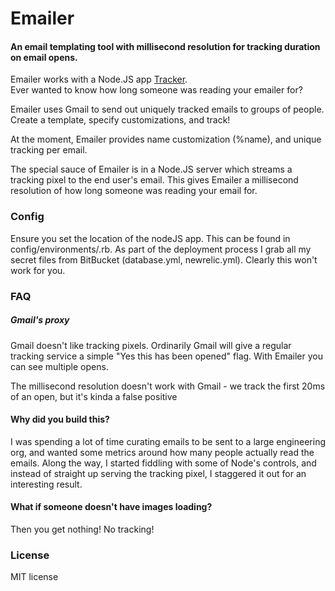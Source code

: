 # Emailer
#### An email templating tool with millisecond resolution for tracking duration on email opens.

Emailer works with a Node.JS app [Tracker](https://github.com/juliangiuca/tracker).  
Ever wanted to know how long someone was reading your emailer for?  

Emailer uses Gmail to send out uniquely tracked emails to groups of people. Create a template,
specify customizations, and track!  

At the moment, Emailer provides name customization (%name), and unique tracking per email.  

The special sauce of Emailer is in a Node.JS server which streams a tracking pixel
to the end user's email. This gives Emailer a millisecond resolution
of how long someone was reading your email for.

### Config
Ensure you set the location of the nodeJS app. This can be found in config/environments/<environment>.rb.
As part of the deployment process I grab all my secret files from BitBucket (database.yml, newrelic.yml). Clearly this won't work for you.

### FAQ
##### Gmail's proxy
Gmail doesn't like tracking pixels. Ordinarily Gmail will give a regular tracking service
a simple "Yes this has been opened" flag. With Emailer you can see multiple opens.

The millisecond resolution doesn't work with Gmail - we track the first 20ms of an open, but it's kinda a false positive

#### Why did you build this?
I was spending a lot of time curating emails to be sent to a large engineering org, and wanted some metrics around how many people actually read the emails. Along the way, I started
fiddling with some of Node's controls, and instead of straight up serving the tracking pixel, I staggered it out for an interesting result.

#### What if someone doesn't have images loading?
Then you get nothing! No tracking!

### License
MIT license
